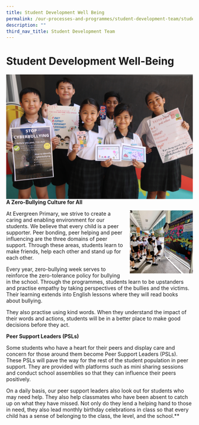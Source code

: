 ```yaml
---
title: Student Development Well Being
permalink: /our-processes-and-programmes/student-development-team/student-development-well-being/
description: ""
third_nav_title: Student Development Team
---
```

Student Development Well-Being
==============================

![](/images/Department%20Main%20Photos/img_3312.JPG)


**A Zero-Bullying Culture for All**

<style>
img {
  float: right;
}
</style>

<p><img style="width:170px;height:170px;margin-left:15px;" alt="Zero-Bullying" src="/images/Department%20Photos/SDWB/sdwb_fred%20-%20loke%20wei%20xian%20hannah.jpg">	
	
At Evergreen&nbsp;Primary, we strive to create a caring and enabling environment for our students. We believe that every child is a peer supporter. Peer bonding, peer helping and peer influencing are the three domains of peer support. Through these areas, students learn to make friends, help each other and stand up for each other.&nbsp;

Every year, zero-bullying week serves to reinforce the zero-tolerance policy for bullying in the school. Through the programmes, students learn to be upstanders and practise empathy by taking perspectives of the bullies and the victims. Their learning extends into English lessons where they will read books about bullying.


	
They also practise using kind words. When they understand the impact of their words and actions, students will be in a better place to make good decisions before they act.

**Peer Support Leaders (PSLs)**

Some students who have a heart for their peers and display care and concern for those around them become Peer Support Leaders (PSLs). These PSLs will pave the way for the rest of the student population in peer support. They are provided with platforms such as mini sharing sessions and conduct school assemblies so that they can influence their peers positively.&nbsp;

On a daily basis, our peer support leaders also look out for students who may need help. They also help classmates who have been absent to catch up on what they have missed. Not only do they lend a helping hand to those in need, they also lead monthly birthday celebrations in class so that every child has a sense of belonging to the class, the level, and the school.**</p>